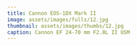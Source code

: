 ```yaml
---
title: Cannon EOS-1DX Mark II
image: assets/images/fulls/12.jpg
thumbnail: assets/images/thumbs/12.jpg
caption: Cannon EF 24-70 mm F2.8L II USM
---
```

